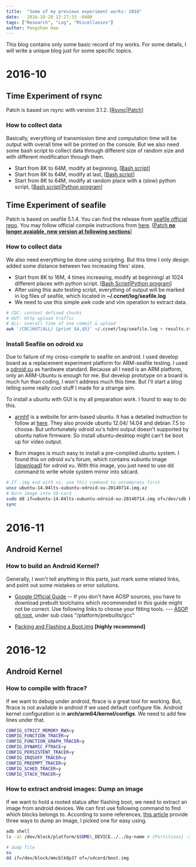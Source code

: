 ```yaml
---
title:  "Some of my previews experiment works: 2016"
date:   2016-10-28 12:27:33 -0400
tags: ["Research", "Log", "Miscellanies"]
author: Pengzhan Hao
---
```

This blog contains only some basic record of my works. For some details, I will write a unique blog just for some specific topics.
<!--more-->

# 2016-10

## Time Experiment of rsync

Patch is based on rsync with version 3.1.2. \[[Rsync](https://download.samba.org/pub/rsync/rsync-3.1.2.tar.gz)\|[Patch](/static/2016-10/rsync/rsync-3.1.2-time.patch)\]

### How to collect data

Basically, everything of transmission time and computation time will be output with overall time will be printed on the console.
But we also need some bash script to collect data through different size of random size and with different modification through them.

- Start from 8K to 64M, modify at beginning, \[[Bash script](/static/2016-10/rsync/small2Big_change_at_begin.sh)\]
- Start from 8K to 64M, modify at last, \[[Bash script](/static/2016-10/rsync/small2Big_change_at_last.sh)\]
- Start from 8K to 64M, modify at random place with a (slow) python script, \[[Bash script](/static/2016-10/rsync/small2Big_change_at_anyplace.sh)\|[Python program](/static/2016-10/rsync/addbyte.py)\]

## Time Experiment of seafile

Patch is based on seafile 5.1.4. You can find the release from [seafile official repo](https://github.com/haiwen/seafile/releases). You may follow official compile instructions from [here](https://manual.seafile.com/build_seafile/linux.html). \[[Patch **no longer avaiable, new version at following sections**]()\]  

### How to collect data

We also need everything be done using scripting. But this time I only design added some distance between two increasing files' sizes. 

- Start from 8K to 16M, 4 times increasing, modify at beginning/ at 1024 different places with python script. \[[Bash Script](/static/2016-11/seafile/trans.sh)\|[Python program](/static/2016-11/seafile/addbyte.py)\]
- After using this auto testing script, everything of output will be marked in log files of seafile, which located in **~/.ccnet/log/seafile.log**  
- We need to use this simple awk code and vim operation to extract data.

~~~~bash
# CDC: content defined chucks
# HUT: Http upload traffic
# ALL: overall time of one commit & upload
awk '/CDC|HUT|ALL/ {print $4,$5}' ~/.ccnet/log/seafile.log > results.stat
~~~~


### Install Seafile on odroid xu

Due to failure of my cross-compile to seafile on android. I used develop board as a replacement experiment platform for ARM-seafile testing. I used a [odroid xu](http://www.hardkernel.com/main/products/prdt_info.php?g_code=G137510300620) as hardware standard. Because all I need is an ARM platform, only an ARM-Ubuntu is enough for me. But develop prototype on a board is much fun than coding, I won't address much this time. But I'll start a blog telling some really cool stuff I made for a strange aim.   
  
To install a ubuntu with GUI is my all preparation work. I found to way to do this.  
  
- [armhf](http://www.armhf.com/boards/odroid-xu/) is a website for arm-based ubuntu. It has a detailed instruction to follow at [here](http://www.armhf.com/boards/odroid-xu/odroid-sd-install/). They also provide ubuntu 12.04/ 14.04 and debian 7.5 to choose. But unfortunately odroid xu's hdmi output doesn't supported by ubuntu native firmware. So install ubuntu-desktop might can't be boot up for video output. 
  
- Burn images is much easy to install a pre-complied ubuntu system. I found this on odroid xu's forum, which contains xubuntu image \[[download](http://odroid.in/ubuntu_14.04lts/ubuntu-14.04lts-xubuntu-odroid-xu-20140714.img.xz)\] for odroid xu. With this image, you just need to use dd command to write whole system mirror into sdcard.

~~~~bash
# If .img end with xz, use this command to uncompress first
unxz ubuntu-14.04lts-xubuntu-odroid-xu-20140714.img.xz    
# Burn image into SD-card
sudo dd if=ubuntu-14.04lts-xubuntu-odroid-xu-20140714.img of=/dev/sdb bs=1M conv=fsync
sync
~~~~

# 2016-11

## Android Kernel 

### How to build an Android Kernel?

Generally, I won't tell anything in this parts, just mark some related links, and point out some mistakes or error solutions.

- [Google Official Guide](http://source.android.com/source/building-kernels.html#figuring-out-which-kernel-to-build)
-- If you don't have AOSP sources, you have to download prebuilt toolchains which recommended in this guide might not be correct. Use following links to choose your fitting tools.
--- [ASOP git root](https://android.googlesource.com/?format=HTML), under sub class "/platform/prebuilts/gcc"

- [Packing and Flashing a Boot.img](https://softwarebakery.com/building-the-android-kernel-on-linux) **[highly recommend]**

# 2016-12

## Android Kernel

### How to compile with ftrace?

If we want to debug under android, ftrace is a great tool for working. But, ftrace is not available in android if we used default configure file. Android kernel configuration is in **arch/arm64/kernel/configs**. We need to add few lines under that.

~~~~bash
CONFIG_STRICT_MEMORY_RWX=y
CONFIG_FUNCTION_TRACER=y
CONFIG_FUNCTION_GRAPH_TRACER=y
CONFIG_DYNAMIC_FTRACE=y
CONFIG_PERSISTENT_TRACER=y
CONFIG_IRQSOFF_TRACER=y
CONFIG_PREEMPT_TRACER=y
CONFIG_SCHED_TRACER=y
CONFIG_STACK_TRACER=y
~~~~

### How to extract android images: Dump an image

If we want to hold a rooted status after flashing boot, we need to extract an image from android devices. We can first use following command to find which blocks belongs to. According to some references, [this article](http://forum.xda-developers.com/showthread.php?t=2450045) provide three ways to dump an image, I picked one for easy using.

~~~~bash
adb shell
ls -al /dev/block/platform/$SOME\_DEVICE../../by-name # {Partitions} -> {Device Block}

# dump file
su
dd if=/dev/block/mmcblk0p37 of=/sdcard/boot.img
~~~~
